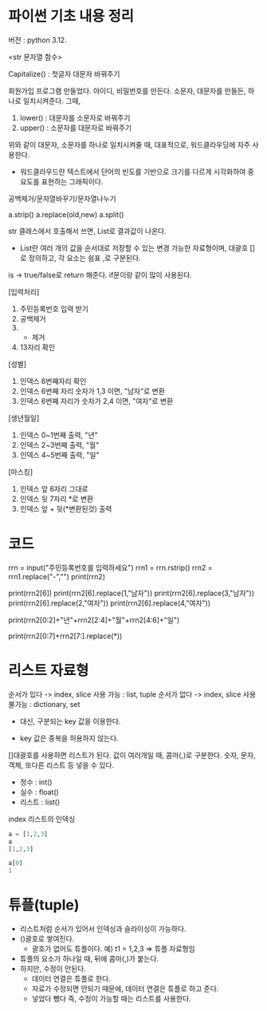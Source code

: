 # 파이썬 기초 내용 정리
버전 : python 3.12.


<str 문자열 함수>

Capitalize() : 첫글자 대문자 바꿔주기

회원가입 프로그램 만들었다. 
아이디, 비밀번호를 만든다. 
소문자, 대문자를 만들든, 하나로 일치시켜준다. 그때, 

1) lower() : 대문자를 소문자로 바꿔주기
2) upper() : 소문자를 대문자로 바꿔주기

위와 같이 대문자, 소문자를 하나로 일치시켜줄 때, 대표적으로, 워드클라우딩에 자주 사용한다.
* 워드클라우드란 텍스트에서 단어의 빈도를 기반으로 크기를 다르게 시각화하여 중요도를 표현하는 그래픽이다.

공백제거/문자열바꾸기/문자열나누기

a.strip()
a.replace(old,new)
a.split()

str 클래스에서 호출해서 쓰면, List로 결과값이 나온다. 
* List란 여러 개의 값을 순서대로 저장할 수 있는 변경 가능한 자료형이며, 대괄호 []로 정의하고, 각 요소는 쉼표 ,로 구분된다.

is -> true/false로 return 해준다.
if문이랑 같이 많이 사용된다.

[입력처리]
1. 주민등록번호 입력 받기
2. 공백제거
3. - 제거
4. 13자리 확인

[성별]
1. 인덱스 6번째자리 확인
2. 인덱스 6번째 자리 숫자가 1,3 이면, "남자"로 변환
3. 인덱스 6번째 자리가 숫자가 2,4 이면, "여자"로 변환

[생년월일]
1. 인덱스 0~1번째 출력, "년"
2. 인덱스 2~3번째 출력, "월"
3. 인덱스 4~5번째 출력, "일"

[마스킹]
1. 인덱스 앞 6자리 그대로
2. 인덱스 뒷 7자리 *로 변환
3. 인덱스 앞 + 뒷(*변환된것) 출력

# 코드 
rrn = input("주민등록번호를 입력하세요")
rrn1 = rrn.rstrip()
rrn2 = rrn1.replace("-","")
print(rrn2)

print(rrn2[6])
print(rrn2[6].replace(1,"남자"))
print(rrn2[6].replace(3,"남자"))
print(rrn2[6].replace(2,"여자"))
print(rrn2[6].replace(4,"여자"))

print(rrn2[0:2]+"년"+rrn2[2:4]+"월"+rrn2[4:6]+"일")

print(rrn2[0:7]+rrn2[7:].replace(*))

# 리스트 자료형
순서가 있다 -> index, slice 사용 가능 : list, tuple
순서가 없다 -> index, slice 사용 불가능 : dictionary, set
* 대신, 구분되는 key 값을 이용한다. 
- key 값은 중복을 허용하지 않는다. 

[]대괄호를 사용하면 리스트가 된다. 
값이 여러개일 때, 콤마(,)로 구분한다.
숫자, 문자, 객체, 또다른 리스트 등 넣을 수 있다. 
- 정수 : int()
- 실수 : float()
- 리스트 : list()

index 
리스트의 인덱싱
```py
a = [1,2,3]
a
[1,2,3]
```
```py
a[0]
1
```
# 튜플(tuple)
* 리스트처럼 순서가 있어서 인덱싱과 슬라이싱이 가능하다.
* ()괄호로 쌓여진다.
    - 괄호가 없어도 튜플이다. 예) t1 = 1,2,3 => 튜플 자료형임
* 튜플의 요소가 하나일 때, 뒤에 콤마(,)가 붙는다.
* 하지만, 수정이 안된다. 
    - 데이터 연결은 튜플로 한다. 
    - 자료가 수정되면 안되기 때문에, 데이터 연결은 튜플로 하고 준다. 
    - 넣었다 뺐다 즉, 수정이 가능할 때는 리스트를 사용한다. 


